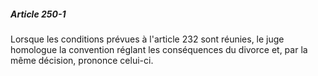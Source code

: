 ##### Article 250-1

Lorsque les conditions prévues à l'article 232 sont réunies, le juge homologue la convention réglant les conséquences du divorce et, par la même décision, prononce celui-ci.

